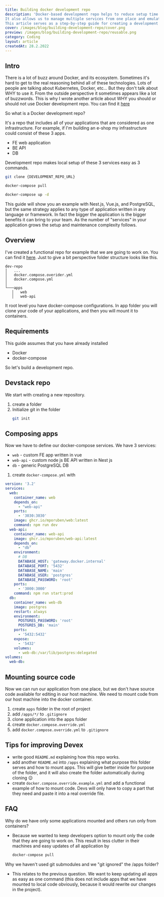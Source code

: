 ```yaml
---
title: Building docker development repo
description: 'Docker-based development repo helps to reduce setup time for our apps in a local environment.
It also allows us to manage multiple services from one place and emulate the production environment.   
This article serves as a step-by-step guide for creating a development repo.'
cover: /images/blog/building-development-repo/cover.png
preview: /images/blog/building-development-repo/reusable.png
category: Coding
layout: article
createdAt: 28.2.2022
---
```


## Intro
There is a lot of buzz around Docker, and its ecosystem. Sometimes it's hard to get to the real reasoning behind all of these technologies.
Lots of people are talking about Kubernetes, Docker, etc... But they don't talk about WHY to use it. From the outside perspective it sometimes
appears like a lot of buzzwords.
This is why I wrote another article about WHY you should or should not use Docker development repo. You can find it
[here](/blog/articles/docker-development-repo)

So what is a Docker development repo?

It's a repo that includes all of your applications that are considered as one infrastructure.
For example, if I'm building an e-shop my infrastructure could consist of these 3 apps.
- FE web application
- BE API
- DB

Development repo makes local setup of these 3 services easy as 3 commands.
```bash
git clone {DEVELOPMENT_REPO_URL}
```
```bash
docker-compose pull
```
```bash
docker-compose up -d
```
This guide will show you an example with Nest.js, Vue.js, and PostgreSQL, but the same strategy applies to any type of
application written in any language or framework. In fact the bigger the application is the bigger benefits it can bring to your
team. As the number of "services" in your application grows the setup and maintenance complexity follows.

## Overview
I've created a functional repo for example that we are going to work on. You can find it [here](https://github.com/Mporuben/dev-repo).
Just to give a bit perspective folder structure looks like this.
```
dev-repo
│   ...
│   docker.compose.overider.yml  
│   docker.compose.yml
│
└───apps
   │   web
   │   web-api
```
It root level you have docker-compose configurations. In app folder you will clone your code of your applications, and then you will mount
it to containers.

## Requirements
This guide assumes that you have already installed
- Docker
- docker-compose

So let's build a development repo.

## Devstack repo
We start with creating a new repository.
1. create a folder
2. Initialize git in the folder
    ```bash
    git init
    ```
## Composing apps
Now we have to define our docker-compose services.
We have 3 services:
- `web` - custom FE app written in vue
- `web-api` - custom node js BE API written in Nest js
- `db` - generic PostgreSQL DB

1. create `docker-compose.yml` with
```yml
version: '3.2'
services:
  web:
    container_name: web
    depends_on:
      - "web-api"
    ports:
      - '3030:3030'
    image: ghcr.io/mporuben/web:latest
    command: npm run dev
  web-api:
    container_name: web-api
    image: ghcr.io/mporuben/web-api:latest
    depends_on:
      - "db"
    environment:
      # DB
      DATABASE_HOST: 'gateway.docker.internal'
      DATABASE_PORT: '5432'
      DATABASE_NAME: 'main'
      DATABASE_USER: 'postgres'
      DATABASE_PASSWORD: 'root'
    ports:
      - '3000:3000'
    command: npm run start:prod
  db:
    container_name: web-db
    image: postgres
    restart: always
    environment:
      POSTGRES_PASSWORD: 'root'
      POSTGRES_DB: 'main'
    ports:
      - '5432:5432'
    expose:
      - '5432'
    volumes:
      - web-db:/var/lib/postgres:delegated
volumes:
  web-db:
```
## Mounting source code
Now we can run our application from one place, but we don't have source code available for editing in our host machine.
We need to mount code from our host machine into the docker container.

1. create `apps` folder in the root of project
2. add `/apps/*/` to `.gitignore`
3. clone application into the apps folder
4. create `docker.compose.override.yml`
5. add `docker.compose.override.yml` to `.gitignore`

## Tips for improving Devex
- write good `README.md` explaining how this repo works.
- add another `README.md` into `/apps` explaining what purpose this folder serves and how to mount apps. This will give better inside for purpose of the folder, and it will also create the folder automatically during cloning  😉
- create `docker.compose.override.example.yml` and add a functional example of how to mount code. Devs will only have to copy a part that they need and paste it into a real override file.


## FAQ
Why do we have only some applications mounted and others run only from containers?

- Because we wanted to keep developers option to mount only the code that they are going to work on. This result in less clutter in their machines and easy updates of all application by
  ```bash
  docker-compose pull
  ```
Why we haven't used git submodules and we "git ignored" the /apps folder?
- This relates to the previous question. We want to keep updating all apps as easy as one command (this does not include apps that we have mounted to local code obviously, because it would rewrite our changes in the project).
